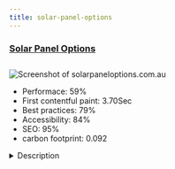 ```yaml
---
title: solar-panel-options
---
```


<div style="height: 3rem">
  <a href="https://www.solarpaneloptions.com.au/"><h3>Solar Panel Options</h3></a>
</div>
<img loading="lazy" src="/images/thumbs/solarpaneloptions.com.au.jpg" alt="Screenshot of solarpaneloptions.com.au" />
<ul>
  <li>Performace: 59%</li>
  <li>
    First contentful paint:
    3.70Sec
  </li>
  <li>Best practices: 79%</li>
  <li>Accessibility: 84%</li>
  <li>SEO: 95%</li>
  <li>carbon footprint: 0.092</li>
</ul>
<details>
  <summary>Description</summary>
  <p>This new website for Solar Panel Options is used as a marketing tool to showcase the projects they have done and their technical skills and capacity.Overall this is a simple site built on Joomla 3, but to allow us to use some project specific in the Case Studies section we have used Custom Fields to add additional data to the case study articles.

These custom fields are also used in a newflash module to show the details on the home page, and also an override for the category blog layout.</p>
</details>

